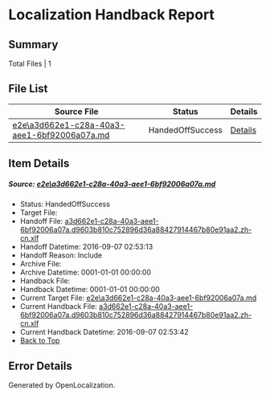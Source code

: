 # <a name='report-top'></a> Localization Handback Report

## Summary
 Total Files | 1

## File List
 Source File | Status | Details 
 ----------- | ------ | ------- 
 [e2e\a3d662e1-c28a-40a3-aee1-6bf92006a07a.md](https://github.com/OpenLocalizationTestOrg/ol-test0/blob/a3f971c5c2a89bce4797d4d5bfa90d7e93645909/e2e/a3d662e1-c28a-40a3-aee1-6bf92006a07a.md) | HandedOffSuccess | [Details](#a48e4e44350d225cef215bb0c71d7475a8a152626)

## Item Details
##### <a name='a48e4e44350d225cef215bb0c71d7475a8a152626'></a> Source: [e2e\a3d662e1-c28a-40a3-aee1-6bf92006a07a.md](https://github.com/OpenLocalizationTestOrg/ol-test0/blob/a3f971c5c2a89bce4797d4d5bfa90d7e93645909/e2e/a3d662e1-c28a-40a3-aee1-6bf92006a07a.md)
* Status: HandedOffSuccess
* Target File: 
* Handoff File: [a3d662e1-c28a-40a3-aee1-6bf92006a07a.d9603b810c752896d36a88427914467b80e91aa2.zh-cn.xlf](https://github.com/OpenLocalizationTestOrg/ol-test0-handoff/blob/0e8b04b4e5f0aef2e78a43eb3fc8a85c718a8620/ol-handoff/OpenLocalizationTestOrg/ol-test0-zhcn/ci/ht/a3d662e1-c28a-40a3-aee1-6bf92006a07a.d9603b810c752896d36a88427914467b80e91aa2.zh-cn.xlf)
* Handoff Datetime: 2016-09-07 02:53:13
* Handoff Reason: Include
* Archive File: 
* Archive Datetime: 0001-01-01 00:00:00
* Handback File: 
* Handback Datetime: 0001-01-01 00:00:00
* Current Target File: [e2e\a3d662e1-c28a-40a3-aee1-6bf92006a07a.md](https://github.com/OpenLocalizationTestOrg/ol-test0-zhcn/blob/17f97ce8cc75976af808bfa72b4c93ffda138f4c/e2e/a3d662e1-c28a-40a3-aee1-6bf92006a07a.md)
* Current Handback File: [a3d662e1-c28a-40a3-aee1-6bf92006a07a.d9603b810c752896d36a88427914467b80e91aa2.zh-cn.xlf](https://github.com/OpenLocalizationTestOrg/ol-test0-handback/blob/c95098dc06c31beb80ea94957ba672be87660233/ol-handback/OpenLocalizationTestOrg/ol-test0-zhcn/ci/ht/a3d662e1-c28a-40a3-aee1-6bf92006a07a.d9603b810c752896d36a88427914467b80e91aa2.zh-cn.xlf)
* Current Handback Datetime: 2016-09-07 02:53:42
* [Back to Top](#report-top)


## Error Details

Generated by OpenLocalization.
